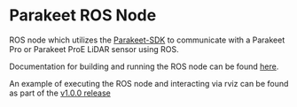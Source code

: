 # Parakeet ROS Node

ROS node which utilizes the [Parakeet-SDK](https://github.com/MechaSpin/parakeet-sdk) to communicate with a Parakeet Pro or Parakeet ProE LiDAR sensor using ROS. 

Documentation for building and running the ROS node can be found [here](docs/Building%20and%20Running.md). 

An example of executing the ROS node and interacting via rviz can be found as part of the [v1.0.0 release](https://github.com/MechaSpin/parakeet-ros/releases/tag/v1.0.0)